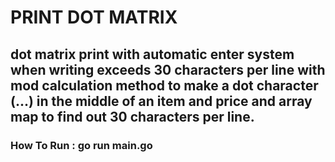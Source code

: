 #  PRINT DOT MATRIX

## dot matrix print with automatic enter system when writing exceeds 30 characters per line with mod calculation method to make a dot character (...) in the middle of an item and price and array map to find out 30 characters per line.

### How To Run : go run main.go
